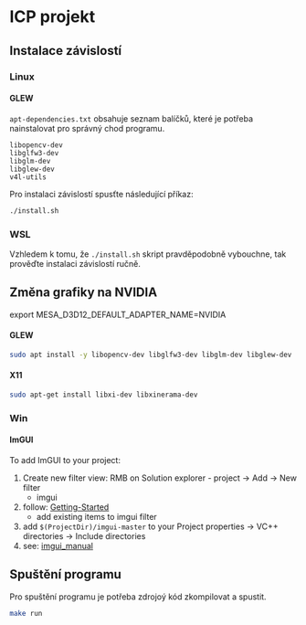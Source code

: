 # ICP projekt

## Instalace závislostí

### Linux

#### GLEW
`apt-dependencies.txt` obsahuje seznam balíčků, které je potřeba nainstalovat pro správný chod programu. 

```
libopencv-dev
libglfw3-dev
libglm-dev
libglew-dev
v4l-utils
```

Pro instalaci závislostí spusťte následující příkaz:
```bash
./install.sh
```

### WSL

Vzhledem k tomu, že `./install.sh` skript pravděpodobně vybouchne, tak prověďte instalaci závislostí ručně.

## Změna grafiky na NVIDIA

export MESA_D3D12_DEFAULT_ADAPTER_NAME=NVIDIA

#### GLEW
```bash
sudo apt install -y libopencv-dev libglfw3-dev libglm-dev libglew-dev
```

#### X11
```bash
sudo apt-get install libxi-dev libxinerama-dev
```

### Win
#### ImGUI

To add ImGUI to your project:
1. Create new filter view: RMB on Solution explorer - project -> Add -> New filter
    - imgui 
2. follow: [Getting-Started](https://github.com/ocornut/imgui/wiki/Getting-Started#compilinglinking)
	- add existing items to imgui filter
3. add `$(ProjectDir)/imgui-master` to your Project properties -> VC++ directories -> Include directories
4. see: [imgui_manual](https://pthom.github.io/imgui_manual_online/manual/imgui_manual.html)

## Spuštění programu

Pro spuštění programu je potřeba zdrojoý kód zkompilovat a spustit.

```bash
make run
```